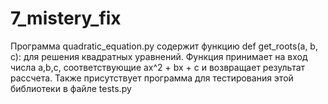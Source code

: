 # 7_mistery_fix

Программа quadratic_equation.py содержит функцию def get_roots(a, b, c): для решения квадратных уравнений. Функция принимает на вход числа a,b,c, соответствующие ax^2 + bx + c и возвращает результат рассчета. Также присутствует программа для тестирования этой библиотеки в файле tests.py
